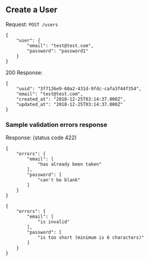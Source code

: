 ## Create a User

Request: `POST /users`

```
{
	"user": {
		"email": "test@test.com",
		"password": "password1"
	}
}
```

200 Response:

```
{
    "uuid": "3f7126e9-60a2-431d-9fdc-cafa3f44f354",
    "email": "test@test.com",
    "created_at": "2018-12-25T03:14:37.000Z",
    "updated_at": "2018-12-25T03:14:37.000Z"
}
```

### Sample validation errors response

Response: (status code 422)

```
{
    "errors": {
        "email": [
            "has already been taken"
        ],
        "password": [
            "can't be blank"
        ]
    }
}
```

```
{
    "errors": {
        "email": [
            "is invalid"
        ],
        "password": [
            "is too short (minimum is 6 characters)"
        ]
    }
}
```

